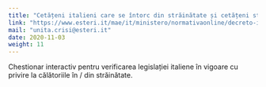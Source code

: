 ```yaml
---
title: "Cetățeni italieni care se întorc din străinătate și cetățeni străini în Italia"
link: "https://www.esteri.it/mae/it/ministero/normativaonline/decreto-iorestoacasa-domande-frequenti/focus-cittadini-italiani-in-rientro-dall-estero-e-cittadini-stranieri-in-italia.html"
mail: "unita.crisi@esteri.it"
date: 2020-11-03
weight: 11
---
```


Chestionar interactiv pentru verificarea legislației italiene în vigoare cu privire la călătoriile în / din străinătate.